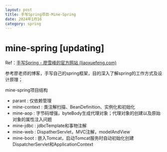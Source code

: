```yaml
---
layout: post
title: 手写Spring项目-Mine-Spring
date: 2024年1月16
category: spring
---
```



# mine-spring [updating]

Ref：[手写Spring - 廖雪峰的官方网站 (liaoxuefeng.com)](https://www.liaoxuefeng.com/wiki/1539348902182944)

参考廖老师的博客，手写自己的spring框架，目的深入了解spring的工作方式及设计原理；



mine-spring项目结构

* parant : 仅依赖管理
* mine-context : 类注解扫描、BeanDefinition、实例化和初始化
* mine-aop : 字节码增强，byteBody生成代理对象；代理对象的创建以及原始对象的属性注入问题
* mine-jdbc : jdbcTemplate和事物注解
* mine-web : DispatherServlet，MVC注解，modelAndView
* mine-boot : 嵌入Tomcat，启动Tomcat服务时自动初始化创建DispatcherServlet和ApplicationContext
